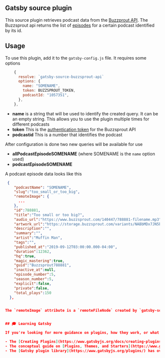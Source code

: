 ## Gatsby source plugin
This source plugin retrieves podcast data from the [Buzzprout API](https://github.com/Buzzsprout/buzzsprout-api).
The Buzzsprout api returns the list of [episodes](https://github.com/buzzsprout/buzzsprout-api/blob/master/sections/episodes.md) for a certain podcast identified by its id.

## Usage
To use this plugin, add it to the `gatsby-config.js` file. It requires some options

```js
    {
      resolve: `gatsby-source-buzzsprout-api`
      options: {
        name: "SOMENAME",
        token: BUZZSPROUT_TOKEN,
        podcastId: "1057351",
      },
    },
```

* **name** is a string that will be used to identify the created query. It can be an empty string. This allows you to use the plugin multiple times for different podcasts
* **token** This is the [authentication token](https://github.com/Buzzsprout/buzzsprout-api#authentication) for the Buzzsprout API
* **podcastid** This is a number that identifies the podcast

After configuration is done two new queries will be available for use

* **allPodcastEpisodeSOMENAME** (where SOMENAME is the `name` option used)
* **podcastEpisodeSOMENAME**

A podcast episode data looks like this
```json
 {
    "podcastName": "SOMENAME",
    "slug":"too_small_or_too_big",
    "remoteImage": {
      ...
    },
    "id":788881,
    "title":"Too small or too big?",
    "audio_url":"https://www.buzzsprout.com/140447/788881-filename.mp3",
    "artwork_url":"https://storage.buzzsprout.com/variants/NABbMDx7JN5bSLzLPXyj67jA/8d66eb17bb7d02ca4856ab443a78f2148cafbb129f58a3c81282007c6fe24ff2",
    "description":"",
    "summary":"",
    "artist":"Muffin Man",
    "tags":"",
    "published_at":"2019-09-12T03:00:00.000-04:00",
    "duration":12362,
    "hq":true,
    "magic_mastering":true,
    "guid":"Buzzsprout788881",
    "inactive_at":null,
    "episode_number":5,
    "season_number":5,
    "explicit":false,
    "private":false,
    "total_plays":150
  },


The `remoteImage` attribute is a `remoteFileNode` created by `gatsby-source-filesystem` to optimize the `artwork_url` is meant to be used with `gatsby-plugin-sharp` and `gatsby-transformer-sharp`


## 🎓 Learning Gatsby

If you're looking for more guidance on plugins, how they work, or what their role is in the Gatsby ecosystem, check out some of these resources:

- The [Creating Plugins](https://www.gatsbyjs.org/docs/creating-plugins/) section of the docs has information on authoring and maintaining plugins yourself.
- The conceptual guide on [Plugins, Themes, and Starters](https://www.gatsbyjs.org/docs/plugins-themes-and-starters/) compares and contrasts plugins with other pieces of the Gatsby ecosystem. It can also help you [decide what to choose between a plugin, starter, or theme](https://www.gatsbyjs.org/docs/plugins-themes-and-starters/#deciding-which-to-use).
- The [Gatsby plugin library](https://www.gatsbyjs.org/plugins/) has over 1750 official as well as community developed plugins that can get you up and running faster and borrow ideas from.
